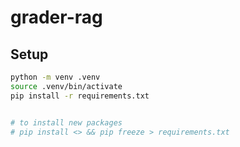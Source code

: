# grader-rag

## Setup
```bash
python -m venv .venv
source .venv/bin/activate
pip install -r requirements.txt


# to install new packages
# pip install <> && pip freeze > requirements.txt
```
